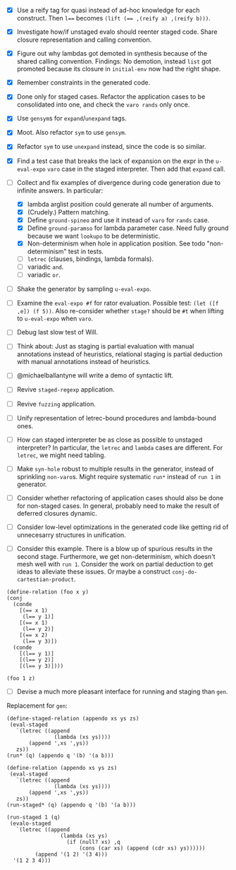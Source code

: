 - [x] Use a reify tag for quasi instead of ad-hoc knowledge for each construct.
      Then `l==` becomes `(lift (== ,(reify a) ,(reify b)))`.

- [x] Investigate how/if unstaged evalo should reenter staged code.
      Share closure representation and calling convention.

- [x] Figure out why lambdas got demoted in synthesis
      because of the shared calling convention.
      Findings: No demotion, instead `list` got promoted because its closure in `initial-env` now had the right shape.

- [x] Remember constraints in the generated code.

- [x] Done only for staged cases.
      Refactor the application cases to be consolidated into one, and check the `varo rands` only once.

- [x] Use `gensym`s for `expand`/`unexpand` tags.

- [x] Moot. Also refactor `sym` to use `gensym`.

- [x] Refactor `sym` to use `unexpand` instead, since the code is so similar.

- [x] Find a test case that breaks the lack of expansion on the expr in the `u-eval-expo` `varo` case in the staged interpreter.
      Then add that `expand` call.

- [ ] Collect and fix examples of divergence during code generation due to infinite answers. In particular:

    + [x] lambda arglist position could generate all number of arguments.
    + [x] (Crudely.) Pattern matching.
    + [x] Define `ground-spineo` and use it instead of `varo` for `rands` case.
    + [x] Define `ground-paramso` for lambda parameter case.
          Need fully ground because we want `lookupo` to be deterministic.
    + [x] Non-determinism when hole in application position.
          See todo "non-determinism" test in tests.
    + [ ] `letrec` (clauses, bindings, lambda formals).
    + [ ] variadic `and`.
    + [ ] variadic `or`.

- [ ] Shake the generator by sampling `u-eval-expo`.

- [ ] Examine the `eval-expo #f` for rator evaluation.
      Possible test: `(let ([f ,e]) (f 5))`.
      Also re-consider whether `stage?` should be `#t` when lifting to `u-eval-expo` when `varo`.

- [ ] Debug last slow test of Will.

- [ ] Think about: Just as
      staging is partial evaluation with manual annotations instead of heuristics,
      relational staging is partial deduction with manual annotations instead of heuristics.

- [ ] @michaelballantyne will write a demo of syntactic lift.

- [ ] Revive `staged-regexp` application.

- [ ] Revive `fuzzing` application.

- [ ] Unify representation of letrec-bound procedures and lambda-bound ones.

- [ ] How can staged interpreter be as close as possible to unstaged interpreter?
      In particular, the `letrec` and `lambda` cases are different.
      For `letrec`, we might need tabling.

- [ ] Make `syn-hole` robust to multiple results in the generator,
      instead of sprinkling `non-varo`s.
      Might require systematic `run*` instead of `run 1` in generator.

- [ ] Consider whether refactoring of application cases should also be done for non-staged cases.
      In general, probably need to make the result of deferred closures dynamic.

- [ ] Consider low-level optimizations in the generated code like getting rid of unnecesarry structures in unification.

- [ ] Consider this example. There is a blow up of spurious results in the second stage.
      Furthermore, we get non-determinism, which doesn't mesh well with `run 1`.
      Consider the work on partial deduction to get ideas to alleviate these issues.
      Or maybe a construct `conj-do-cartestian-product`.
```
(define-relation (foo x y)
(conj
  (conde
    [(== x 1)
     (l== y 1)]
    [(== x 1)
     (l== y 2)]
    [(== x 2)
     (l== y 3)])
  (conde
    [(l== y 1)]
    [(l== y 2)]
    [(l== y 3)])))

(foo 1 z)
```

- [ ] Devise a much more pleasant interface for running and staging than `gen`.

Replacement for `gen`:

```
(define-staged-relation (appendo xs ys zs)
 (eval-staged
   `(letrec ((append
               (lambda (xs ys))))
       (append ',xs ',ys))
   zs))
(run* (q) (appendo q '(b) '(a b)))
```

```
(define-relation (appendo xs ys zs)
 (eval-staged
   `(letrec ((append
               (lambda (xs ys))))
       (append ',xs ',ys))
   zs))
(run-staged* (q) (appendo q '(b) '(a b)))
```

```
(run-staged 1 (q)
 (evalo-staged
   `(letrec ((append
                 (lambda (xs ys)
                   (if (null? xs) ,q
                       (cons (car xs) (append (cdr xs) ys))))))
         (append '(1 2) '(3 4)))
  '(1 2 3 4)))
```
